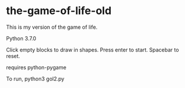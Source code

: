 # the-game-of-life-old

This is my version of the game of life.

Python 3.7.0

Click empty blocks to draw in shapes.
Press enter to start.
Spacebar to reset.

requires python-pygame

To run, python3 gol2.py
